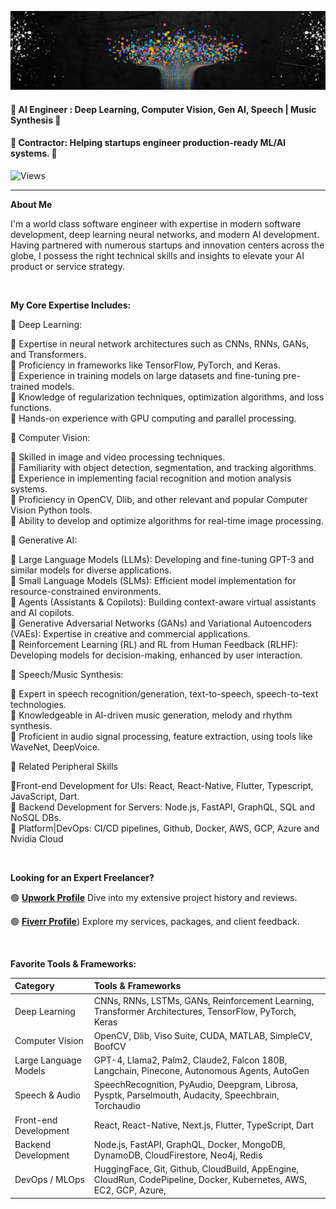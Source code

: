 ![Banner Image](./banner.png "Banner Image")

#### **🤖 AI Engineer : Deep Learning, Computer Vision, Gen AI, Speech | Music Synthesis 🤖**
#### **📝 Contractor: Helping startups engineer production-ready ML/AI systems. 📝**
![Views](https://komarev.com/ghpvc/?username=IusztinPaul)

---

**About Me**

I'm a world class software engineer with expertise in modern software development, deep learning neural networks, and modern AI development. 
Having partnered with numerous startups and innovation centers across the globe, I possess the right technical skills and insights to elevate your AI product or service strategy.

<br />

**My Core Expertise Includes:**

🚀 Deep Learning:

🌟 Expertise in neural network architectures such as CNNs, RNNs, GANs, and Transformers.<br />
🌟 Proficiency in frameworks like TensorFlow, PyTorch, and Keras.<br />
🌟 Experience in training models on large datasets and fine-tuning pre-trained models.<br />
🌟 Knowledge of regularization techniques, optimization algorithms, and loss functions.<br />
🌟 Hands-on experience with GPU computing and parallel processing.<br />

🚀 Computer Vision:

🌟 Skilled in image and video processing techniques.<br />
🌟 Familiarity with object detection, segmentation, and tracking algorithms.<br />
🌟 Experience in implementing facial recognition and motion analysis systems.<br />
🌟 Proficiency in OpenCV, Dlib, and other relevant and popular Computer Vision Python tools.<br />
🌟 Ability to develop and optimize algorithms for real-time image processing.<br />

🚀 Generative AI:

🌟 Large Language Models (LLMs): Developing and fine-tuning GPT-3 and similar models for diverse applications.<br />
🌟 Small Language Models (SLMs): Efficient model implementation for resource-constrained environments.<br />
🌟 Agents (Assistants & Copilots): Building context-aware virtual assistants and AI copilots.<br />
🌟 Generative Adversarial Networks (GANs) and Variational Autoencoders (VAEs): Expertise in creative and commercial applications.<br />
🌟 Reinforcement Learning (RL) and RL from Human Feedback (RLHF): Developing models for decision-making, enhanced by user interaction.<br />

🚀 Speech/Music Synthesis:

🌟 Expert in speech recognition/generation, text-to-speech, speech-to-text technologies.<br />
🌟 Knowledgeable in AI-driven music generation, melody and rhythm synthesis.<br />
🌟 Proficient in audio signal processing, feature extraction, using tools like WaveNet, DeepVoice.<br />

🚀 Related Peripheral Skills

🌟Front-end Development for UIs: React, React-Native, Flutter, Typescript, JavaScript, Dart.<br />
🌟 Backend Development for Servers: Node.js, FastAPI, GraphQL, SQL and NoSQL DBs.<br />
🌟 Platform|DevOps: CI/CD pipelines, Github, Docker, AWS, GCP, Azure and Nvidia Cloud<br />

<br />


**Looking for an Expert Freelancer?**


🟢 [**Upwork Profile**](https://www.upwork.com/fl/yourusername](https://www.upwork.com/freelancers/randomguy)) Dive into my extensive project history and reviews.

🟢 [**Fiverr Profile**](https://www.fiverr.com/jonathan2ai)) Explore my services, packages, and client feedback.

<br />

**Favorite Tools & Frameworks:**


| Category                 | Tools & Frameworks |
|:-------------------------|:-------------------|
| Deep Learning            | CNNs, RNNs, LSTMs, GANs, Reinforcement Learning, Transformer Architectures, TensorFlow, PyTorch, Keras |
| Computer Vision          | OpenCV, Dlib, Viso Suite, CUDA, MATLAB, SimpleCV, BoofCV |
| Large Language Models    | GPT-4, Llama2, Palm2, Claude2, Falcon 180B, Langchain, Pinecone, Autonomous Agents, AutoGen|
| Speech & Audio           | SpeechRecognition, PyAudio, Deepgram, Librosa, Pysptk, Parselmouth, Audacity, Speechbrain, Torchaudio |
| Front-end Development    | React, React-Native, Next.js, Flutter, TypeScript, Dart |
| Backend Development      | Node.js, FastAPI, GraphQL, Docker, MongoDB, DynamoDB, CloudFirestore, Neo4j, Redis |
| DevOps / MLOps           | HuggingFace, Git, Github, CloudBuild, AppEngine, CloudRun, CodePipeline, Docker, Kubernetes, AWS, EC2, GCP, Azure,|













